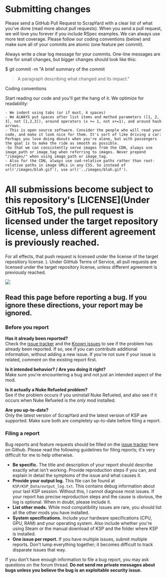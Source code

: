 # Submitting changes

Please send a GitHub Pull Request to ScrapYard with a clear list of what you've done (read more about pull requests). When you send a pull request, we will love you forever if you include RSpec examples. We can always use more test coverage. Please follow our coding conventions (below) and make sure all of your commits are atomic (one feature per commit).

Always write a clear log message for your commits. One-line messages are fine for small changes, but bigger changes should look like this:

$ git commit -m "A brief summary of the commit
> 
> A paragraph describing what changed and its impact."

Coding conventions

Start reading our code and you'll get the hang of it. We optimize for readability:

    - We indent using tabs (or if must, 4 spaces)
    - We ALWAYS put spaces after list items and method parameters ([1, 2, 3], not [1,2,3]), around operators (x += 1, not x+=1), and around hash arrows.
    - This is open source software. Consider the people who will read your code, and make it look nice for them. It's sort of like driving a car: Perhaps you love doing donuts when you're alone, but with passengers the goal is to make the ride as smooth as possible.
    -So that we can consistently serve images from the CDN, always use image_path or image_tag when referring to images. Never prepend "/images/" when using image_path or image_tag.
    - Also for the CDN, always use cwd-relative paths rather than root-relative paths in image URLs in any CSS. So instead of url('/images/blah.gif'), use url('../images/blah.gif').

# All submissions become subject to this repository's [LICENSE](Under GitHub ToS, the pull request is licensed under the target repository license, unless different agreement is previously reached.
For all effects, that push request is licensed under the license of the target repositiory license.
). 
Under GitHub Terms of Service, all pull requests are licensed under the target repository license, unless different agreement is previously reached.

![](https://img.shields.io/endpoint?url=../../../json/license.json)

## Read this page before reporting a bug. If you ignore these directions, your report may be ignored.

### Before you report

**Has it already been reported?**  
Check the [issue tracker](../../../issues) and the [Known issues](../../../wiki/Known-Issues) to see if the problem has already been reported. If so, see if you can contribute additional information, without adding a new issue. 
If you're not sure if your issue is related, comment on the existing report first.

**Is it intended behavior? / Are you doing it right?**  
Make sure you're encountering a bug and not just an intended aspect of the mod.

**Is it actually a Nuke Refueled problem?**  
See if the problem occurs if you uninstall Nuke Refueled, and also see if it occurs when Nuke Refueled is the *only* mod installed. 

**Are you up-to-date?**  
Only the latest version of ScrapYard and the latest version of KSP are supported. Make sure both are completely up-to-date before filing a report.

### Filing a report

Bug reports and feature requests should be filled on the [issue tracker](../issues) here on Github. Please read the following guidelines for filing reports; it's very difficult for me to help otherwise.

* **Be specific.** The title and description of your report should describe exactly what isn't working. Provide reproduction steps if you can, and explain in detail the symptoms of the issue and what causes it.
* **Provide your output log.** This file can be found at `KSP/KSP_Data/output_log.txt`. This contains debug information about your last KSP session. Without this, I cannot diagnose most issues. If your report has precise reproduction steps and the cause is obvious, the log is optional. When in doubt, please include it.
* **List other mods.** While mod compatibility issues are rare, you should list all the other mods you have installed.
* **System specifications.** Include your hardware specifications (CPU, GPU, RAM) and your operating system. Also include whether you're using Steam or the manual download of KSP and the folder where KSP is installed.
* **One issue per report.** If you have multiple issues, submit multiple reports. Don't lump everything together; it becomes difficult to track disparate issues that way.

If you don't have enough information to file a bug report, you may ask questions on the forum thread. **Do not send me private messages about bugs unless you believe the bug is an exploitable security issue.**

